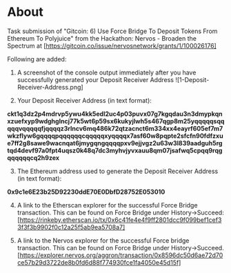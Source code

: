 # About

Task submission of "Gitcoin: 6) Use Force Bridge To Deposit Tokens From Ethereum To Polyjuice" from the Hackathon: Nervos - Broaden the Spectrum at [https://gitcoin.co/issue/nervosnetwork/grants/1/100026176]

Following are added:

1. A screenshot of the console output immediately after you have successfully generated your Deposit Receiver Address ![1-Deposit-Receiver-Address.png]

2. Your Deposit Receiver Address (in text format):

**ckt1q3dz2p4mdrvp5ywu4kk5edl2uc4p03puvx07g7kgqdau3n3dmypkqnxzuefxyp9wdghglncj77k5wt6p59sx6kukyjlwh5s467qgp8m25yqqqqqsqqqqqvqqqqqfjqqqqz3rlncv6mq486k72qtzacnct6m334xx4eayrf605ef7m7wkzflyw6gqqqqpqqqqqqcqqqqqxyqqqqx7asf60w8pqpte2sfcfn90fdfzxue7ff2g8sawe9wacnqat6jmygqngqqqqpxv9ejjvgz2u63w3l839aadguh5rgtqd4devf97a0fpt4uqsz0k48q7dc3myhvjyvxauu8qm07jsafwq5cpqq9rqgqqqqqqcq2h9zex**

3. The Ethereum address used to generate the Deposit Receiver Address (in text format):

**0x9c1e6E23b25D92230ddE70E0DbfD28752E053010**

4. A link to the Etherscan explorer for the successful Force Bridge transaction. This can be found on Force Bridge under History→Succeed:
   [https://rinkeby.etherscan.io/tx/0x6c41fe4e4f9ff2801dcc9f099bef1cef33f3f3b9902f0c12a25f5ab9ea5708a7]

5. A link to the Nervos explorer for the successful Force bridge transaction. This can be found on Force Bridge under History→Succeed.
   [https://explorer.nervos.org/aggron/transaction/0x8596dc50d6ae72d70ce57b29d3722de8b0fd6d88f774930fce1fa4050e45d15f]

